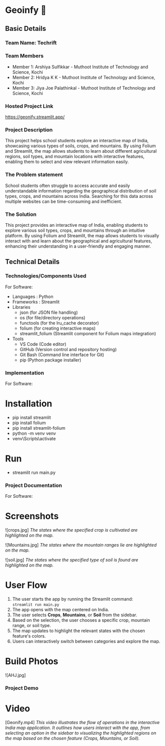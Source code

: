 # Geoinfy 🎯


## Basic Details
### Team Name: Techrift


### Team Members
- Member 1: Arshiya Sulfikkar - Muthoot Institute of Technology and Science, Kochi
- Member 2: Hridya K K - Muthoot Institute of Technology and Science, Kochi
- Member 3: Jiya Joe Palathinkal - Muthoot Institute of Technology and Science, Kochi

### Hosted Project Link
https://geonify.streamlit.app/

### Project Description
This project helps school students explore an interactive map of India, showcasing various types of soils, crops, and mountains. By using Folium and Streamlit, the map allows students to learn about different agricultural regions, soil types, and mountain locations with interactive features, enabling them to select and view relevant information easily.


### The Problem statement
School students often struggle to access accurate and easily understandable information regarding the geographical distribution of soil types, crops, and mountains across India. Searching for this data across multiple websites can be time-consuming and inefficient.

### The Solution
This project provides an interactive map of India, enabling students to explore various soil types, crops, and mountains through an intuitive platform. By using Folium and Streamlit, the map allows students to visually interact with and learn about the geographical and agricultural features, enhancing their understanding in a user-friendly and engaging manner.


## Technical Details
### Technologies/Components Used
For Software:
- Languages : Python
- Frameworks : Streamlit
- Libraries
  - json (for JSON file handling)
  - os (for file/directory operations)
  - functools (for the lru_cache decorator)
  - folium (for creating interactive maps)
  - streamlit_folium (Streamlit component for Folium maps integration)
- Tools
  - VS Code (Code editor)
  - GitHub (Version control and repository hosting)
  - Git Bash (Command line interface for Git)
  - pip (Python package installer)

### Implementation
For Software:
# Installation
- pip install streamlit
- pip install folium
- pip install streamlit-folium
- python -m venv venv
- venv\Scripts\activate

# Run
- streamlit run main.py

### Project Documentation
For Software:

# Screenshots
![crops.jpg] 
*The states where the specified crop is cultivated are highlighted on the map.*

![Mountains.jpg]
*The states where the mountain ranges lie are highlighted on the map.*

![soil.jpg]
*The states where the specified type of soil is found are highlighted on the map.*

# User Flow
   1. The user starts the app by running the Streamlit command:  
      `streamlit run main.py`
   2. The app opens with the map centered on India.
   3. The user selects **Crops**, **Mountains**, or **Soil** from the sidebar.
   4. Based on the selection, the user chooses a specific crop, mountain range, or soil type.
   5. The map updates to highlight the relevant states with the chosen feature's colors.
   6. Users can interactively switch between categories and explore the map.

# Build Photos
![AHJ.jpg]

### Project Demo
# Video
[Geonify.mp4]
*This video illustrates the flow of operations in the interactive India map application. It outlines how users interact with the app, from selecting an option in the sidebar to visualizing the highlighted regions on the map based on the chosen feature (Crops, Mountains, or Soil).*
